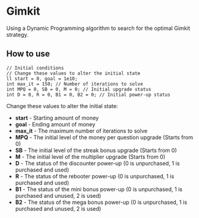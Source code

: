 # Gimkit
Using a Dynamic Programming algorithm to search for the optimal Gimkit strategy.

## How to use
```
// Initial conditions
// Change these values to alter the initial state
ll start = 0, goal = 1e10;
int max_it = 150; // Number of iterations to solve
int MPQ = 0, SB = 0, M = 0; // Initial upgrade status
int D = 0, R = 0, B1 = 0, B2 = 0; // Initial power-up status
```

Change these values to alter the initial state:
* **start** - Starting amount of money
* **goal** - Ending amount of money
* **max_it** - The maximum number of iterations to solve
* **MPQ** - The initial level of the money per question upgrade (Starts from 0)
* **SB** - The initial level of the streak bonus upgrade (Starts from 0)
* **M** - The initial level of the multiplier upgrade (Starts from 0)
* **D** - The status of the discounter power-up (0 is unpurchased, 1 is purchased and used)
* **R** - The status of the rebooter power-up (0 is unpurchased, 1 is purchased and used)
* **B1** - The status of the mini bonus power-up (0 is unpurchased, 1 is purchased and unused, 2 is used)
* **B2** - The status of the mega bonus power-up (0 is unpurchased, 1 is purchased and unused, 2 is used)
